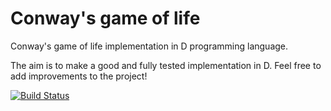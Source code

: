 # Conway's game of life
Conway's game of life implementation in D programming language.

The aim is to make a good and fully tested implementation in D. 
Feel free to add improvements to the project!

[![Build Status](https://travis-ci.org/gedaiu/Game-Of-Life-D.svg)](https://travis-ci.org/gedaiu/Game-Of-Life-D)
